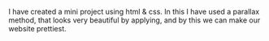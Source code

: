 I have created a mini project using html & css.
In this I have used a parallax method, that looks very beautiful by applying, and by this we can make our website prettiest.
